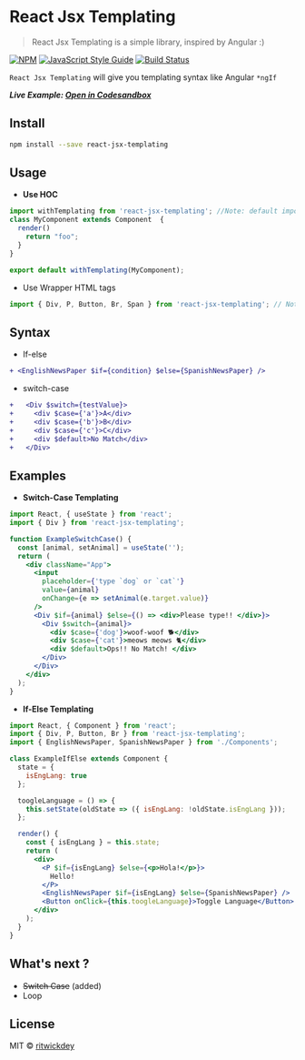 # React Jsx Templating

> React Jsx Templating is a simple library, inspired by Angular :)

[![NPM](https://img.shields.io/npm/v/react-jsx-templating.svg)](https://www.npmjs.com/package/react-jsx-templating) [![JavaScript Style Guide](https://img.shields.io/badge/code_style-standard-brightgreen.svg)](https://standardjs.com) [![Build Status](https://travis-ci.com/ritwickdey/react-jsx-templating.svg?branch=master)](https://travis-ci.com/ritwickdey/react-jsx-templating)


`React Jsx Templating` will give you templating syntax like Angular `*ngIf`

***Live Example: [Open in Codesandbox](https://codesandbox.io/s/j312l1m2x9)***

## Install

```bash
npm install --save react-jsx-templating
```

## Usage

- **Use HOC**

```jsx
import withTemplating from 'react-jsx-templating'; //Note: default import
class MyComponent extends Component  {
  render()
    return "foo";
  }
}

export default withTemplating(MyComponent);
```

- Use Wrapper HTML tags

```jsx
import { Div, P, Button, Br, Span } from 'react-jsx-templating'; // Note: named import. There are total 118 Elements
```

## Syntax

- If-else

```diff
+ <EnglishNewsPaper $if={condition} $else={SpanishNewsPaper} />
```

- switch-case

```diff
+   <Div $switch={testValue}>
+     <div $case={'a'}>A</div>
+     <div $case={'b'}>B</div>
+     <div $case={'c'}>C</div>
+     <div $default>No Match</div>
+   </Div>
```

## Examples

- **Switch-Case Templating**

```jsx
import React, { useState } from 'react';
import { Div } from 'react-jsx-templating';

function ExampleSwitchCase() {
  const [animal, setAnimal] = useState('');
  return (
    <div className="App">
      <input
        placeholder={'type `dog` or `cat`'}
        value={animal}
        onChange={e => setAnimal(e.target.value)}
      />
      <Div $if={animal} $else={() => <div>Please type!! </div>}>
        <Div $switch={animal}>
          <div $case={'dog'}>woof-woof 🐕</div>
          <div $case={'cat'}>meows meows 🐈</div>
          <div $default>Ops!! No Match! </div>
        </Div>
      </Div>
    </div>
  );
}

```


* **If-Else Templating**

```jsx
import React, { Component } from 'react';
import { Div, P, Button, Br } from 'react-jsx-templating';
import { EnglishNewsPaper, SpanishNewsPaper } from './Components';

class ExampleIfElse extends Component {
  state = {
    isEngLang: true
  };

  toogleLanguage = () => {
    this.setState(oldState => ({ isEngLang: !oldState.isEngLang }));
  };

  render() {
    const { isEngLang } = this.state;
    return (
      <div>
        <P $if={isEngLang} $else={<p>Hola!</p>}>
          Hello!
        </P>
        <EnglishNewsPaper $if={isEngLang} $else={SpanishNewsPaper} />
        <Button onClick={this.toogleLanguage}>Toggle Language</Button>
      </div>
    );
  }
}
```

## What's next ?

- ~~Switch Case~~ (added)
- Loop

## License

MIT © [ritwickdey](https://github.com/ritwickdey)
